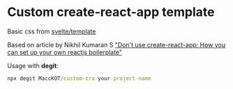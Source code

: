 # Custom create-react-app template

Basic css from [svelte/template](https://github.com/sveltejs/template)

Based on article by Nikhil Kumaran S ["Don't use create-react-app: How you can set up your own reactjs boilerplate"](https://dev.to/nikhilkumaran/don-t-use-create-react-app-how-you-can-set-up-your-own-reactjs-boilerplate-43l0)

Usage with **degit**:

```cmd
npx degit MaccKOT/custom-cra your-project-name
```
